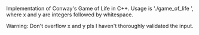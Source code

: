 Implementation of Conway's Game of Life in C++.
Usage is './game_of_life <x> <y>', where x and y are integers followed by whitespace.

Warning: Don't overflow x and y pls I haven't thoroughly validated the input.
